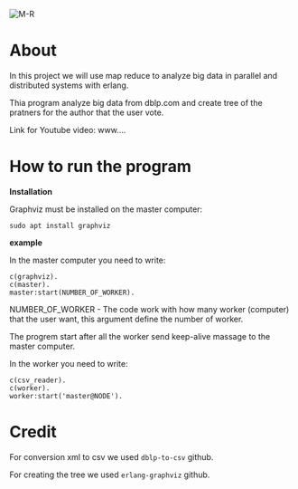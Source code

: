 ![M-R](https://user-images.githubusercontent.com/62119972/128590576-f5e8bb49-d291-4580-bd0d-bec1258d74a0.png)

# About

In this project we will use map reduce to analyze big data in parallel and distributed systems with erlang.

Thia program analyze big data from dblp.com and create tree of the pratners for the author that the user vote. 

Link for Youtube video: www....


# How to run the program
**Installation**

Graphviz must be installed on the master computer:

```sudo apt install graphviz ```

**example**

In the master computer you need to write:

```
c(graphviz).
c(master).
master:start(NUMBER_OF_WORKER).
```

NUMBER_OF_WORKER - The code work with how many worker (computer) that the user want, this argument define the number of worker.

The progrem start after all the worker send keep-alive massage to the master computer. 

In the worker you need to write:

```
c(csv_reader). 
c(worker).
worker:start('master@NODE').
```

# Credit

For conversion xml to csv we used ```dblp-to-csv``` github.

For creating the tree we used ```erlang-graphviz``` github.
